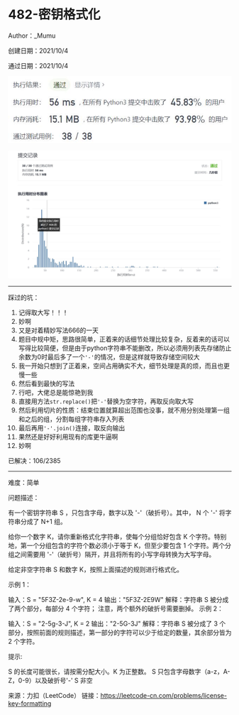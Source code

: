 # 482-密钥格式化

Author：_Mumu

创建日期：2021/10/4

通过日期：2021/10/4

![](./通过截图2.jpg)

![](./通过截图1.jpg)

*****

踩过的坑：

1. 记得取大写！！！
2. 妙啊
3. 又是对着精妙写法666的一天
4. 题目中规中矩，思路很简单，正着来的话细节处理比较复杂，反着来的话可以写得比较简便，但是由于python字符串不能删改，所以必须用列表先存储防止余数为0时最后多了一个`'-'`的情况，但是这样就导致存储空间较大
5. 我一开始只想到了正着来，空间占用确实不大，细节处理是真的烦，而且也更慢一些
6. 然后看到最快的写法
7. 行吧，大佬总是能惊艳到我
8. 直接用方法`str.replace()`把`'-'`替换为空字符，再取反向取大写
9. 然后利用切片的性质：结束位置就算超出范围也没事，就不用分别处理第一组和之后的组，分割每组字符串存入列表
10. 最后再用`'-'.join()`连接，取反向输出
11. 果然还是好好利用现有的库更牛逼啊
12. 妙啊

已解决：106/2385

*****

难度：简单

问题描述：

有一个密钥字符串 S ，只包含字母，数字以及 '-'（破折号）。其中， N 个 '-' 将字符串分成了 N+1 组。

给你一个数字 K，请你重新格式化字符串，使每个分组恰好包含 K 个字符。特别地，第一个分组包含的字符个数必须小于等于 K，但至少要包含 1 个字符。两个分组之间需要用 '-'（破折号）隔开，并且将所有的小写字母转换为大写字母。

给定非空字符串 S 和数字 K，按照上面描述的规则进行格式化。

 

示例 1：

输入：S = "5F3Z-2e-9-w", K = 4
输出："5F3Z-2E9W"
解释：字符串 S 被分成了两个部分，每部分 4 个字符；
     注意，两个额外的破折号需要删掉。
示例 2：

输入：S = "2-5g-3-J", K = 2
输出："2-5G-3J"
解释：字符串 S 被分成了 3 个部分，按照前面的规则描述，第一部分的字符可以少于给定的数量，其余部分皆为 2 个字符。


提示:

S 的长度可能很长，请按需分配大小。K 为正整数。
S 只包含字母数字（a-z，A-Z，0-9）以及破折号'-'
S 非空

来源：力扣（LeetCode）
链接：https://leetcode-cn.com/problems/license-key-formatting
